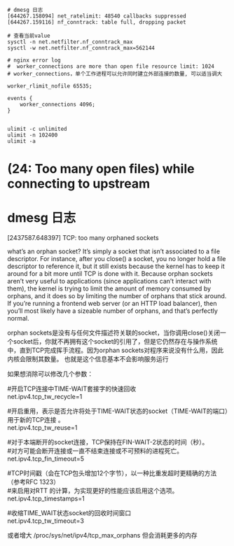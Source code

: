 

```
# dmesg 日志
[644267.158094] net_ratelimit: 48540 callbacks suppressed
[644267.159116] nf_conntrack: table full, dropping packet

# 查看当前value 
sysctl -n net.netfilter.nf_conntrack_max 
sysctl -w net.netfilter.nf_conntrack_max=562144
```


```
# nginx error log 
#  worker_connections are more than open file resource limit: 1024
# worker_connections，单个工作进程可以允许同时建立外部连接的数量, 可以适当调大

worker_rlimit_nofile 65535;

events {
    worker_connections 4096;
}


ulimit -c unlimited
ulimit -n 102400
ulimit -a
```

# (24: Too many open files) while connecting to upstream

# dmesg 日志
[2437587.648397] TCP: too many orphaned sockets

what’s an orphan socket? It’s simply a socket that isn’t associated to a file descriptor. For instance, after you close() a socket, you no longer hold a file descriptor to reference it, but it still exists because the kernel has to keep it around for a bit more until TCP is done with it. Because orphan sockets aren’t very useful to applications (since applications can’t interact with them), the kernel is trying to limit the amount of memory consumed by orphans, and it does so by limiting the number of orphans that stick around. If you’re running a frontend web server (or an HTTP load balancer), then you’ll most likely have a sizeable number of orphans, and that’s perfectly normal.

orphan sockets是没有与任何文件描述符关联的socket，当你调用close()关闭一个socket后，你就不再拥有这个socket的引用了，但是它仍然存在与操作系统中，直到TCP完成挥手流程。因为orphan sockets对程序来说没有什么用，因此内核会限制其数量。
也就是这个信息基本不会影响服务运行

如果想消除可以修改几个参数：

#开启TCP连接中TIME-WAIT套接字的快速回收  
net.ipv4.tcp_tw_recycle=1     

#开启重用，表示是否允许将处于TIME-WAIT状态的socket（TIME-WAIT的端口）用于新的TCP连接 。  
net.ipv4.tcp_tw_reuse=1       
  
#对于本端断开的socket连接，TCP保持在FIN-WAIT-2状态的时间（秒）。  
#对方可能会断开连接或一直不结束连接或不可预料的进程死亡。  
net.ipv4.tcp_fin_timeout=5      
  
#TCP时间戳（会在TCP包头增加12个字节），以一种比重发超时更精确的方法（参考RFC 1323）  
#来启用对RTT 的计算，为实现更好的性能应该启用这个选项。  
net.ipv4.tcp_timestamps=1    
  
#收缩TIME_WAIT状态socket的回收时间窗口   
net.ipv4.tcp_tw_timeout=3

或者增大 /proc/sys/net/ipv4/tcp_max_orphans 但会消耗更多的内存